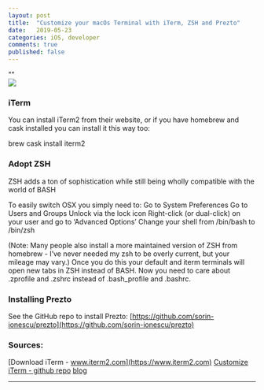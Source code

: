 ```yaml
---
layout: post
title:  "Customize your macOs Terminal with iTerm, ZSH and Prezto"
date:   2019-05-23
categories: iOS, developer
comments: true
published: false
---
```



<div class="message">
"" 
<br><cite></cite>
</div>

<a rel="ar" href="/assets/img/AR-QL-Pictures/retrotv.usdz">
    <img src="/assets/img/AR-QL-Pictures/Screenshot5.jpg">
</a>

### iTerm

You can install iTerm2 from their website, or if you have homebrew and cask installed you can install it this way too:

brew cask install iterm2

### Adopt ZSH
ZSH adds a ton of sophistication while still being wholly compatible with the world of BASH

To easily switch OSX you simply need to:
Go to System Preferences
Go to Users and Groups
Unlock via the lock icon
Right-click (or dual-click) on your user and go to ‘Advanced Options’
Change your shell from /bin/bash to /bin/zsh

(Note: Many people also install a more maintained version of ZSH from homebrew - I’ve never needed my zsh to be overly current, but your mileage may vary.)
Once you do this your default and iterm terminals will open new tabs in ZSH instead of BASH. Now you need to care about .zprofile and .zshrc instead of .bash_profile and .bashrc.

### Installing Prezto

See the GitHub repo to install Prezto:
[https://github.com/sorin-ionescu/prezto](https://github.com/sorin-ionescu/prezto)


### Sources:

[Download iTerm - www.iterm2.com](https://www.iterm2.com)
[Customize iTerm - github repo](https://github.com/mbadolato/iTerm2-Color-Schemes)
[blog](https://realjenius.com/2017/08/28/prezto/)
<hr>

[^1]: 